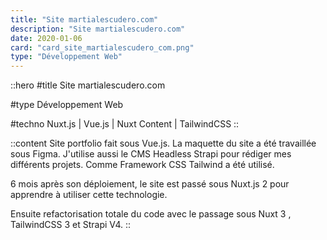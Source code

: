 ```yaml
---
title: "Site martialescudero.com"
description: "Site martialescudero.com"
date: 2020-01-06
card: "card_site_martialescudero_com.png"
type: "Développement Web"
---
```


::hero
#title
Site martialescudero.com

#type
Développement Web

#techno
Nuxt.js | Vue.js | Nuxt Content | TailwindCSS
::

::content
Site portfolio fait sous Vue.js. La maquette du site a été travaillée sous Figma. J'utilise aussi le CMS Headless Strapi pour rédiger mes différents projets. Comme Framework CSS Tailwind a été utilisé.

6 mois après son déploiement, le site est passé sous Nuxt.js 2 pour apprendre à utiliser cette technologie.

Ensuite refactorisation totale du code avec le passage sous Nuxt 3 , TailwindCSS 3 et Strapi V4.
::